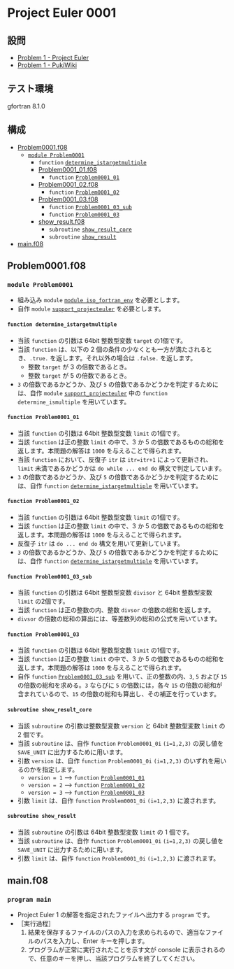 # Project Euler 0001 #

## 設問 ##

* [Problem 1 - Project Euler](https://projecteuler.net/problem=1)
* [Problem 1 - PukiWiki](http://odz.sakura.ne.jp/projecteuler/index.php?cmd=read&page=Problem%201)

## テスト環境 ##

gfortran 8.1.0

## 構成 ##

* [Problem0001.f08](Problem0001.f08)
  * [`module Problem0001`](#module-problem0001)
    * `function` [`determine_istargetmultiple`](#function-determine_istargetmultiple)
    * [Problem0001_01.f08](Problem0001_01.f08)
      * `function` [`Problem0001_01`](#function-problem0001_01)
    * [Problem0001_02.f08](Problem0001_02.f08)
      * `function` [`Problem0001_02`](#function-problem0001_02)
    * [Problem0001_03.f08](Problem0001_03.f08)
      * `function` [`Problem0001_03_sub`](#function-problem0001_03_sub)
      * `function` [`Problem0001_03`](#function-problem0001_03)
    * [show_result.f08](show_result.f08)
      * `subroutine` [`show_result_core`](#subroutine-show_result_core)
      * `subroutine` [`show_result`](#subroutine-show_result)
* [main.f08](main.f08)

## Problem0001.f08 ##

### `module Problem0001` ###

* 組み込み `module` [`module iso_fortran_env`](https://gcc.gnu.org/onlinedocs/gfortran/ISO_005fFORTRAN_005fENV.html) を必要とします。
* 自作 `module` [`support_projecteuler`](../support/) を必要とします。

#### `function determine_istargetmultiple` ####

* 当該 `function` の引数は 64bit 整数型変数 `target` の1個です。
* 当該 `function` は、以下の 2 個の条件の少なくとも一方が満たされるとき、`.true.` を返します。それ以外の場合は `.false.` を返します。
  * 整数 `target` が 3 の倍数であるとき。
  * 整数 `target` が 5 の倍数であるとき。
* `3` の倍数であるかどうか、及び `5` の倍数であるかどうかを判定するためには、自作 `module` [`support_projecteuler`](../support) 中の `function determine_ismultiple` を用いています。

#### `function Problem0001_01` ####

* 当該 `function` の引数は 64bit 整数型変数 `limit` の1個です。
* 当該 `function` は正の整数 `limit` の中で、3 か 5 の倍数であるものの総和を返します。本問題の解答は `1000` を与えることで得られます。
* 当該 `function` において、反復子 `itr` は `itr=itr+1` によって更新され、`limit` 未満であるかどうかは `do while ... end do` 構文で判定しています。
* `3` の倍数であるかどうか、及び `5` の倍数であるかどうかを判定するためには、自作 `function` [`determine_istargetmultiple`](#function-determine_istargetmultiple) を用いています。

#### `function Problem0001_02` ####

* 当該 `function` の引数は 64bit 整数型変数 `limit` の1個です。
* 当該 `function` は正の整数 `limit` の中で、3 か 5 の倍数であるものの総和を返します。本問題の解答は `1000` を与えることで得られます。
* 反復子 `itr` は `do ... end do` 構文を用いて更新しています。
* `3` の倍数であるかどうか、及び `5` の倍数であるかどうかを判定するためには、自作 `function` [`determine_istargetmultiple`](#function-determine_istargetmultiple) を用いています。

#### `function Problem0001_03_sub` ####

* 当該 `function` の引数は 64bit 整数型変数 `divisor` と 64bit 整数型変数 `limit` の2個です。
* 当該 `function` は正の整数の内、整数 `divsor` の倍数の総和を返します。
* `divsor` の倍数の総和の算出には、等差数列の総和の公式を用いています。

#### `function Problem0001_03` ####

* 当該 `function` の引数は 64bit 整数型変数 `limit` の1個です。
* 当該 `function` は正の整数 `limit` の中で、3 か 5 の倍数であるものの総和を返します。本問題の解答は `1000` を与えることで得られます。
* 自作 `function` [`Problem0001_03_sub`](#function-problem0001_03_sub) を用いて、正の整数の内、`3`, `5` および `15` の倍数の総和を求める。`3` ならびに `5` の倍数には，各々 `15` の倍数の総和が含まれているので、`15` の倍数の総和も算出し、その補正を行っています。

#### `subroutine show_result_core` ####

* 当該 `subroutine` の引数は整数型変数 `version` と 64bit 整数型変数 `limit` の 2 個です。
* 当該 `subroutine` は、自作 `function` `Problem0001_0i` `(i=1,2,3)` の戻し値を `SAVE_UNIT` に出力するために用います。
* 引数 `version` は、自作 `function` `Problem0001_0i` `(i=1,2,3)` のいずれを用いるのかを指定します。
  * `version = 1` --> `function` [`Problem0001_01`](#function-problem0001_01)
  * `version = 2` --> `function` [`Problem0001_02`](#function-problem0001_02)
  * `version = 3` --> `function` [`Problem0001_03`](#function-problem0001_03)
* 引数 `limit` は、自作 `function` `Problem0001_0i` `(i=1,2,3)` に渡されます。

#### `subroutine show_result` ####

* 当該 `subroutine` の引数は 64bit 整数型変数 `limit` の 1 個です。
* 当該 `subroutine` は、自作 `function` `Problem0001_0i` `(i=1,2,3)` の戻し値を `SAVE_UNIT` に出力するために用います。
* 引数 `limit` は、自作 `function` `Problem0001_0i` `(i=1,2,3)` に渡されます。

## main.f08 ##

### `program main` ###

* Project Euler 1 の解答を指定されたファイルへ出力する `program` です。
* ［実行過程］
  1. 結果を保存するファイルのパスの入力を求められるので、適当なファイルのパスを入力し、Enter キーを押します。
  2. プログラムが正常に実行されたことを示す文が console に表示されるので、任意のキーを押し、当該プログラムを終了してください。
